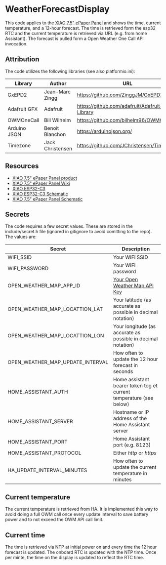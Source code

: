 # WeatherForecastDisplay
This code applies to the [XIAO 7.5" ePaper Panel](https://www.seeedstudio.com/XIAO-7-5-ePaper-Panel-p-6416.html) and shows the time, current temperature, and a 12-hour forecast.  The time is retrieved form the esp32 RTC and the current temperature is retrieved via URL (e.g. from home Assistant).  The forecast is pulled form a Open Weather One Call API invocation.

## Attribution
The code utilizes the following libraries (see also platformio.ini):

|Library|Author|URL|
|---|---|---|
| GxEPD2 | Jean-Marc Zingg | https://github.com/ZinggJM/GxEPD2 |
| Adafruit GFX | Adafruit | https://github.com/adafruit/Adafruit-GFX-Library |
| OWMOneCall | Bill Wilhelm | https://github.com/bilhelm96/OWMOneCall |
| Arduino JSON | Benoit Blanchon | https://arduinojson.org/ |
| Timezone | Jack Christensen |https://github.com/JChristensen/Timezone |

## Resources

* [XIAO 7.5" ePaper Panel product](https://www.seeedstudio.com/XIAO-7-5-ePaper-Panel-p-6416.html)
* [XIAO 7.5" ePaper Panel Wiki](https://wiki.seeedstudio.com/xiao_075inch_epaper_panel/)
* [XIAO ESP32-C3](https://wiki.seeedstudio.com/XIAO_ESP32C3_Getting_Started/)
* [XIAO ESP32-C3 Schematic](https://files.seeedstudio.com/wiki/XIAO_WiFi/Resources/Seeeduino-XIAO-ESP32C3-SCH.pdf)
* [XIAO 7.5" ePaper Panel Schematic](https://files.seeedstudio.com/wiki/xiao_075inch_epaper_panel/ePaper_Driver_Board.pdf)

## Secrets
The code requires a few secret values.  These are stored in the include/secret.h file (ignored in gitignore to avoid comitting to the repo).  The values are:

|Secret|Description|
|---|---|
|WIFI_SSID | Your WiFi SSID|
|WIFI_PASSWORD | Your WiFi password|
|OPEN_WEATHER_MAP_APP_ID |[Your Open Weather Map API Key](https://home.openweathermap.org/users/sign_up)|
|OPEN_WEATHER_MAP_LOCATTION_LAT|Your latitude (as accurate as possible in decimal notation)|
|OPEN_WEATHER_MAP_LOCATTION_LON|Your longitude (as accurate as possible in decimal notation)|
|OPEN_WEATHER_MAP_UPDATE_INTERVAL|How often to update the 12 hour forecast in seconds|
|HOME_ASSISTANT_AUTH|Home assistant bearer token tog et current temperature (see below)|
|HOME_ASSISTANT_SERVER|Hostname or IP address of the Home Assistant server|
|HOME_ASSISTANT_PORT|Home Assistant port (e.g. 8123)|
|HOME_ASSISTANT_PROTOCOL|Either *http* or *https*|
|HA_UPDATE_INTERVAL_MINUTES|How often to update the current temperature in minutes|

## Current temperature
The current temperature is retrieved from HA.  It is implemented this way to avoid doing a full OWM call once every update interval to save battery power and to not exceed the OWM API call limit.

## Current time
The time is retrieved via NTP at initial power on and every time the 12 hour forecast is updated.  The onboard RTC is updated with the NTP time.  Once per minte, the time on the display is updated to reflect the RTC time.
